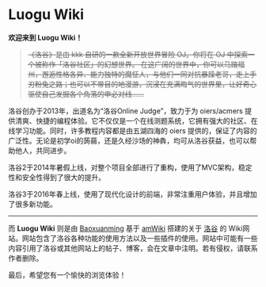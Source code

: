 # Luogu Wiki

**欢迎来到 Luogu Wiki！**



> ~~《洛谷》是由 kkk 自研的一款全新开放世界冒险 OJ。你将在 OJ 中探索一个被称作「洛谷社区」的幻想世界。 在这广阔的世界中，你可以马踏福州，邂逅性格各异、能力独特的魔怔人，与他们一同对抗暴躁老哥，走上手刃粉兔之路；也可以不带目的地漫游，沉浸在充满晦气的世界里，让好奇心驱使自己发掘各个角落的申必对线……~~



洛谷创办于2013年，出道名为“洛谷Online Judge”，致力于为 oiers/acmers 提供清爽、快捷的编程体验。它不仅仅是一个在线测题系统，它拥有强大的社区、在线学习功能。同时，许多教程内容都是由五湖四海的 oiers 提供的，保证了内容的广泛性。无论是初学oi的蒟蒻，还是久经沙场的神犇，均可从洛谷获益，也可以帮助他人，共同进步。

洛谷2于2014年暑假上线，对整个项目全部进行了重构，使用了MVC架构，稳定性和安全性得到了很大的提升。

洛谷3于2016年春上线，使用了现代化设计的前端，非常注重用户体验，并且增加了很多新功能。

***

而 **Luogu Wiki** 则是由 [Baoxuanming](https://www.luogu.com.cn/user/394886) 基于 [amWiki](http://amwiki.org/) 搭建的关于 [洛谷](https://www.luogu.com.cn/) 的 Wiki网站。网站包含了洛谷各种功能的使用方法以及一些插件的使用。网站中可能有一些内容引用了洛谷或其他网站上的帖子、博客，会在文章中注明。若有侵权，请联系作者删除。



最后，希望您有一个愉快的浏览体验！
